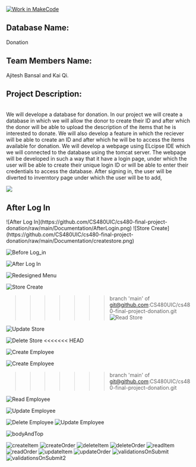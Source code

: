 [![Work in MakeCode](https://classroom.github.com/assets/work-in-make-code-c53f0c86300af1a64cdd5dc830e2509efd17c8cb483a722cacaee84d10eb8ec9.svg)](https://classroom.github.com/online_ide?assignment_repo_id=5817089&assignment_repo_type=AssignmentRepo)<br />
<h2>Database Name:</h2> Donation<br />
<h2>Team Members Name:</h2> Ajitesh Bansal and Kai Qi.<br />
<h2>Project Description:</h2><br /> We will develope a database for donation. In our project we will create a database in which we will allow
 the donor to create their ID and after which the donor will be able to upload the description of the items that he is interested to donate.
  We will also develop a feature in which the reciever will be able to create an ID and after which he will be to access the items available for
   donation. We will develop a webpage using ELcipse IDE which we will connected to the database using the tomcat server. The webpage will be
    developed in such a way that it have a login page, under which the user will be able to create their unique login ID or will be able to enter
    their credentials to access the database. After signing in, the user will be diverted to inverntory page under which the user will be to add,


![](https://github.com/CS480UIC/cs480-final-project-donation/raw/main/Documentation/homeScreenBeforeLogin.png) 
<h2>After Log In</h2> 
![After Log In](https://github.com/CS480UIC/cs480-final-project-donation/raw/main/Documentation/AfterLogin.png) 
![Store Create](https://github.com/CS480UIC/cs480-final-project-donation/raw/main/Documentation/createstore.png)


     

![Before Log_in](https://github.com/CS480UIC/cs480-final-project-donation/raw/main/Documentation/homeScreenBeforeLogin.png) 

![After Log In](https://github.com/CS480UIC/cs480-final-project-donation/raw/main/Documentation/AfterLogin.png) 

![Redesigned Menu](https://github.com/CS480UIC/cs480-final-project-donation/raw/main/Documentation/bodyAndTop.png)

![Store Create](https://github.com/CS480UIC/cs480-final-project-donation/raw/main/Documentation/createstore.png)

>>>>>>> branch 'main' of git@github.com:CS480UIC/cs480-final-project-donation.git
![Read Store](https://github.com/CS480UIC/cs480-final-project-donation/raw/main/Documentation/readstore.png)

![Update Store](https://github.com/CS480UIC/cs480-final-project-donation/raw/main/Documentation/updatestore.png)

![Delete Store](https://github.com/CS480UIC/cs480-final-project-donation/raw/main/Documentation/deletestore.png)
<<<<<<< HEAD

![Create Employee](https://github.com/CS480UIC/cs480-final-project-donation/raw/main/Documentation/createemployee.png)


![Create Employee](https://raw.githubusercontent.com/CS480UIC/cs480-final-project-donation/main/Documentation/createemployee.png)
>>>>>>> branch 'main' of git@github.com:CS480UIC/cs480-final-project-donation.git

![Read Employee](https://github.com/CS480UIC/cs480-final-project-donation/raw/main/Documentation/reademployee.png) 


![Update Employee](https://github.com/CS480UIC/cs480-final-project-donation/raw/main/Documentation/updateemployee.png) 



![Delete Employee](https://github.com/CS480UIC/cs480-final-project-donation/raw/main/Documentation/deleteemployee.png) 
![Update Employee](https://raw.githubusercontent.com/CS480UIC/cs480-final-project-donation/main/Documentation/updateemployee.png) 


![bodyAndTop](https://user-images.githubusercontent.com/67171775/139299200-3ad03ce1-a2af-48c6-8d17-f9ace0d2dab0.png)

![createItem](https://user-images.githubusercontent.com/67171775/139299162-253c3fe5-489d-448b-8f48-72ae177941d3.png)
![createOrder](https://user-images.githubusercontent.com/67171775/139299167-9da69cfa-3751-400b-b864-eef3a5325599.png)
![deleteItem](https://user-images.githubusercontent.com/67171775/139299169-9a6940f0-8b83-4a17-9b9f-495956a22901.png)
![deleteOrder](https://user-images.githubusercontent.com/67171775/139299173-f724d808-ac8f-4317-9594-4eb096c14ff5.png)
![readItem](https://user-images.githubusercontent.com/67171775/139299175-f7af7115-ce9a-4ba9-bf67-bcba16e0322c.png)
![readOrder](https://user-images.githubusercontent.com/67171775/139299178-94797932-fff2-4365-85b1-cd232543732a.png)
![updateItem](https://user-images.githubusercontent.com/67171775/139299188-c1c65976-724c-4781-8307-35e1218e3125.png)
![updateOrder](https://user-images.githubusercontent.com/67171775/139299190-31885d5a-b44c-4ef2-9c23-ffe134e6b25b.png)
![validationsOnSubmit](https://user-images.githubusercontent.com/67171775/139299192-b688cfe7-b58d-491e-aa58-38f5b36138f5.png)
![validationsOnSubmit2](https://user-images.githubusercontent.com/67171775/139299198-e78f45d9-4758-4c29-8be6-eb2c7ff31c25.png)

